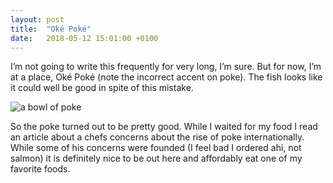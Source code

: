```yaml
---
layout: post
title:  "Oké Poké"
date:   2018-05-12 15:01:00 +0100
---
```


I’m not going to write this frequently for very long, I’m sure. But for now, I’m at a place, Oké Poké (note the incorrect accent on poke). The fish looks like it could well be good in spite of this mistake. 

![a bowl of poke]({{site.baseurl}}/assets/poke.jpeg)

So the poke turned out to be pretty good. While I waited for my food I read an article about a chefs concerns about the rise of poke internationally. While some of his concerns were founded (I feel bad I ordered ahi, not salmon) it is definitely nice to be out here and affordably eat one of my favorite foods. 